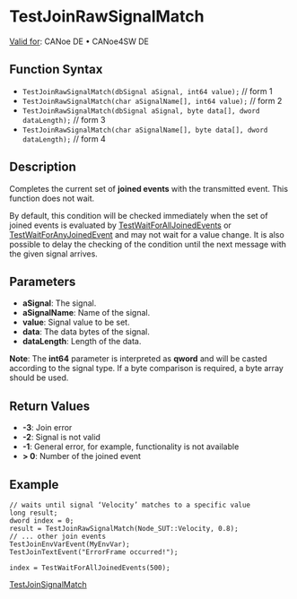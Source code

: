 # TestJoinRawSignalMatch

[Valid for](../../../Shared/FeatureAvailability.md): CANoe DE • CANoe4SW DE

## Function Syntax

- `TestJoinRawSignalMatch(dbSignal aSignal, int64 value);` // form 1
- `TestJoinRawSignalMatch(char aSignalName[], int64 value);` // form 2
- `TestJoinRawSignalMatch(dbSignal aSignal, byte data[], dword dataLength);` // form 3
- `TestJoinRawSignalMatch(char aSignalName[], byte data[], dword dataLength);` // form 4

## Description

Completes the current set of **joined events** with the transmitted event. This function does not wait.

By default, this condition will be checked immediately when the set of joined events is evaluated by [TestWaitForAllJoinedEvents](CAPLfunctionTestWaitForAllJoinedEvents.md) or [TestWaitForAnyJoinedEvent](CAPLfunctionTestWaitForAnyJoinedEvent.md) and may not wait for a value change. It is also possible to delay the checking of the condition until the next message with the given signal arrives.

## Parameters

- **aSignal**: The signal.
- **aSignalName**: Name of the signal.
- **value**: Signal value to be set.
- **data**: The data bytes of the signal.
- **dataLength**: Length of the data.

**Note**: The **int64** parameter is interpreted as **qword** and will be casted according to the signal type. If a byte comparison is required, a byte array should be used.

## Return Values

- **-3**: Join error
- **-2**: Signal is not valid
- **-1**: General error, for example, functionality is not available
- **> 0**: Number of the joined event

## Example

```plaintext
// waits until signal ‘Velocity’ matches to a specific value
long result;
dword index = 0;
result = TestJoinRawSignalMatch(Node_SUT::Velocity, 0.8);
// ... other join events
TestJoinEnvVarEvent(MyEnvVar);
TestJoinTextEvent("ErrorFrame occurred!");

index = TestWaitForAllJoinedEvents(500);
```

[TestJoinSignalMatch](CAPLfunctionTestJoinSignalMatch.md)
